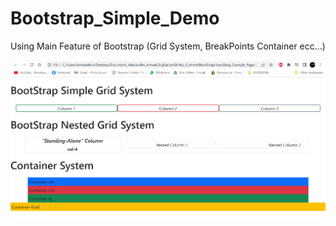 # Bootstrap_Simple_Demo
Using Main Feature of Bootstrap (Grid System, BreakPoints Container ecc...)

![Alt text](Screenshoot.png?raw=true "Optional Title")
